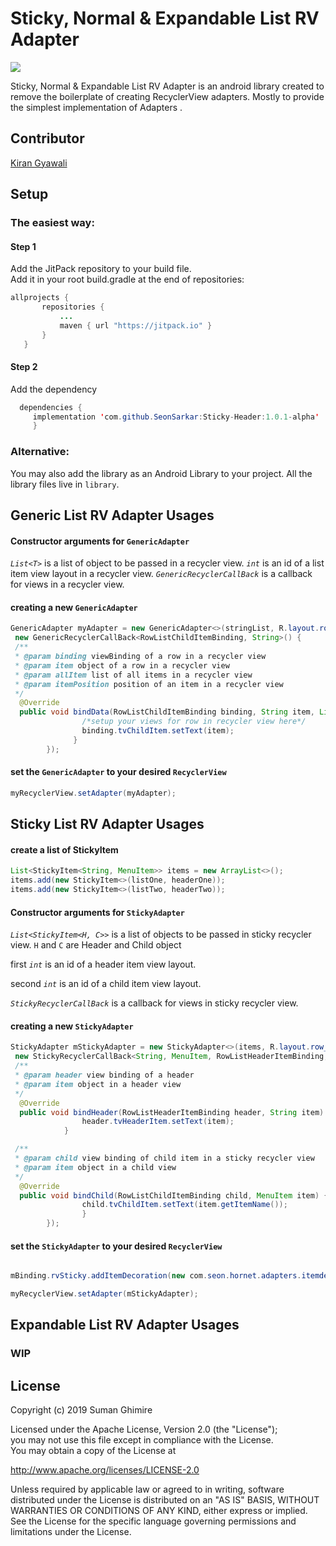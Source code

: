 
# Sticky, Normal & Expandable List RV Adapter  
  
[![](https://jitpack.io/v/SeonSarkar/Sticky-Header.svg)](https://jitpack.io/#SeonSarkar/Sticky-Header)  
  
Sticky, Normal & Expandable List RV Adapter is an android library created to remove the boilerplate of creating RecyclerView adapters. Mostly to provide the simplest implementation of Adapters .
  
## Contributor  
[Kiran Gyawali](https://www.kirangyawali.com.np)  
  
## Setup  
  
### The easiest way:  
  
#### Step 1
 Add the JitPack repository to your build file.  
 Add it in your root build.gradle at the end of repositories:
          
```java  
allprojects {  
       repositories {  
           ...  
           maven { url "https://jitpack.io" }  
       }  
   }  
  ```   
 #### Step 2
  Add the dependency

 ```java
   dependencies {
      implementation 'com.github.SeonSarkar:Sticky-Header:1.0.1-alpha'
      }
  ```
### Alternative:
You may also add the library as an Android Library to your project. All the library files live in ```library```.
## Generic List RV Adapter Usages
#### Constructor arguments for `GenericAdapter`

 *`List<T>`* is a list of object to be passed in a recycler view.
 *`int`* is an id of a list item view layout in a recycler view.
 *`GenericRecyclerCallBack`* is a callback for views in a recycler view.

#### creating a new `GenericAdapter`
```java
GenericAdapter myAdapter = new GenericAdapter<>(stringList, R.layout.row_list_child_item,
 new GenericRecyclerCallBack<RowListChildItemBinding, String>() {
 /**
 * @param binding viewBinding of a row in a recycler view
 * @param item object of a row in a recycler view
 * @param allItem list of all items in a recycler view
 * @param itemPosition position of an item in a recycler view
 */
  @Override
  public void bindData(RowListChildItemBinding binding, String item, List<String> allItem, int itemPosition) {
                /*setup your views for row in recycler view here*/
			    binding.tvChildItem.setText(item);
			  }
        });
 ```
#### set the `GenericAdapter`  to your desired `RecyclerView`
 ```java
myRecyclerView.setAdapter(myAdapter);
```
## Sticky List RV Adapter Usages
#### create a list of StickyItem
```java
List<StickyItem<String, MenuItem>> items = new ArrayList<>();
items.add(new StickyItem<>(listOne, headerOne));
items.add(new StickyItem<>(listTwo, headerTwo));
```
#### Constructor arguments for `StickyAdapter`

 *`List<StickyItem<H, C>>`* is a list of objects to be passed in sticky recycler view. `H` and `C` are Header and Child object

 first *`int`* is an id of a header item view layout.

 second *`int`* is an id of a child item view layout.

 *`StickyRecyclerCallBack`* is a callback for views in sticky recycler view.

#### creating a new `StickyAdapter`
```java
StickyAdapter mStickyAdapter = new StickyAdapter<>(items, R.layout.row_list_header_item, R.layout.row_list_child_item,
 new StickyRecyclerCallBack<String, MenuItem, RowListHeaderItemBinding, RowListChildItemBinding>() {
 /**
 * @param header view binding of a header
 * @param item object in a header view
 */
  @Override
  public void bindHeader(RowListHeaderItemBinding header, String item) {
                header.tvHeaderItem.setText(item);
            }

 /**
 * @param child view binding of child item in a sticky recycler view
 * @param item object in a child view
 */
  @Override
  public void bindChild(RowListChildItemBinding child, MenuItem item) {
                child.tvChildItem.setText(item.getItemName());
                }
        });

```
#### set the `StickyAdapter`  to your desired `RecyclerView`


 ```java

mBinding.rvSticky.addItemDecoration(new com.seon.hornet.adapters.itemdecoration.ItemDecoration(mBinding.rvSticky, mStickyAdapter));

myRecyclerView.setAdapter(mStickyAdapter);
```
## Expandable List RV Adapter Usages
 ### WIP
  
## License  
Copyright (c) 2019 Suman Ghimire  
  
Licensed under the Apache License, Version 2.0 (the "License");   
you may not use this file except in compliance with the License.  
You may obtain a copy of the License at  
  
http://www.apache.org/licenses/LICENSE-2.0  
  
Unless required by applicable law or agreed to in writing, software distributed under the License is distributed on an "AS IS" BASIS, WITHOUT WARRANTIES OR CONDITIONS OF ANY KIND, either express or implied. See the License for the specific language governing permissions and limitations under the License.